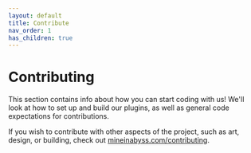 ```yaml
---
layout: default
title: Contribute
nav_order: 1
has_children: true
---
```


# Contributing

This section contains info about how you can start coding with us! We'll look at how to set up and build our plugins, as well as general code expectations for contributions.

If you wish to contribute with other aspects of the project, such as art, design, or building, check out [mineinabyss.com/contributing](https://mineinabyss.com/contributing).
